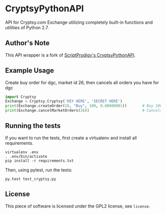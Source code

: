 CryptsyPythonAPI
================

API for Cryptsy.com Exchange utilizing completely built-in functions and utilities of Python 2.7.

Author's Note
-------------
This API wrapper is a fork of [ScriptProdigy's CryptsyPythonAPI](https://github.com/ScriptProdigy/CryptsyPythonAPI).

Example Usage
-------------
Create buy order for dgc, market id 26, then cancels all orders you have for dgc
```python
import Cryptsy
Exchange = Cryptsy.Cryptsy('KEY HERE', 'SECRET HERE')
print(Exchange.createOrder(26, "Buy", 100, 0.00000001))       # Buy 100 dgc at .00000001 each
print(Exchange.cancelMarketOrders(26))                        # Cancels all orders in market 26, dgc
```

Running the tests
-----------------
If you want to run the tests, first create a virtualenv and install all
requirements.

    virtualenv .env
    . .env/bin/activate
    pip install -r requirements.txt

Then, using pytest, run the tests:

    py.test test_cryptsy.py

License
-------
This piece of software is licensed under the GPL2 license, see `license`.
